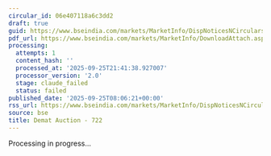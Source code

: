 ```yaml
---
circular_id: 06e407118a6c3dd2
draft: true
guid: https://www.bseindia.com/markets/MarketInfo/DispNoticesNCirculars.aspx?Noticeid={5E89D0D7-09B0-4C12-8077-F1950146351F}&noticeno=20250925-3&dt=09/25/2025&icount=3&totcount=65&flag=0
pdf_url: https://www.bseindia.com/markets/MarketInfo/DownloadAttach.aspx?id=20250925-3&attachedId=6fcd417a-3b17-4f00-bdb6-bd3b2e466cb9
processing:
  attempts: 1
  content_hash: ''
  processed_at: '2025-09-25T21:41:38.927007'
  processor_version: '2.0'
  stage: claude_failed
  status: failed
published_date: '2025-09-25T08:06:21+00:00'
rss_url: https://www.bseindia.com/markets/MarketInfo/DispNoticesNCirculars.aspx?Noticeid={5E89D0D7-09B0-4C12-8077-F1950146351F}&noticeno=20250925-3&dt=09/25/2025&icount=3&totcount=65&flag=0
source: bse
title: Demat Auction - 722
---
```


Processing in progress...